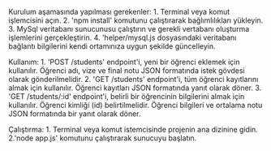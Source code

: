 Kurulum aşamasında yapılması gerekenler:
    1. Terminal veya komut işlemcisini açın.
    2. 'npm install' komutunu çalıştırarak bağlımlılıkları yükleyin.
    3. MySql veritabanı sunucunusu çalıştırın ve gerekli vertabanı oluşturma işlemlerini gerçekleştirin.
    4. 'helper/mysql.js dosyasındaki veritabanı bağlantı bilgilerini kendi ortamınıza uygun şekilde güncelleyin.

Kullanım:
    1. 'POST /students' endpoint'i, yeni bir öğrenci eklemek için kullanılır. Öğrenci adı, vize ve final notu JSON formatında istek gövdesi olarak gönderilmelidir.
    2. 'GET /students' endpoint'i, tüm öğrenci kayıtlarını almak için kullanılır. Öğrenci kayıtları JSON formatında yanıt olarak döner.
    3. 'GET /students/:id' endpoint'i, belirli bir öğrencinin bilgilerini almak için kullanılır. Öğrenci kimliği (id) belirtilmelidir. Öğrenci bilgileri ve ortalama notu JSON formatında bir yanıt olarak döner.

Çalıştırma:
    1. Terminal veya komut istemcisinde projenin ana dizinine gidin.
    2.'node app.js' komutunu çalıştırarak sunucuyu başlatın.